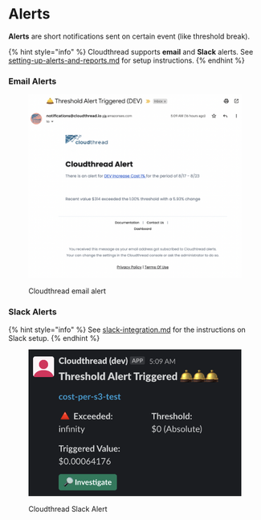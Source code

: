 # Alerts

**Alerts** are short notifications sent on certain event (like threshold break).

{% hint style="info" %}
Cloudthread supports **email** and **Slack** alerts. See [setting-up-alerts-and-reports.md](../../guides/setting-up-alerts-and-reports.md "mention") for setup instructions.
{% endhint %}

### Email Alerts

<figure><img src="../../.gitbook/assets/image (25).png" alt=""><figcaption><p>Cloudthread email alert</p></figcaption></figure>

### Slack Alerts

{% hint style="info" %}
See [slack-integration.md](slack-integration.md "mention") for the instructions on Slack setup.
{% endhint %}

<figure><img src="../../.gitbook/assets/image (3) (1).png" alt=""><figcaption><p>Cloudthread Slack Alert</p></figcaption></figure>
